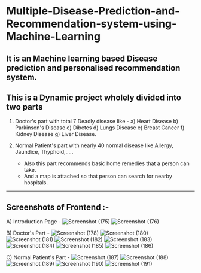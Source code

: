 # Multiple-Disease-Prediction-and-Recommendation-system-using-Machine-Learning
It is an Machine learning based Disease prediction and personalised recommendation system.
--------------------------------------------------------------------------------------------------------------------------------------------------------------------------------
This is a Dynamic project wholely divided into two parts
------------------------------------------------------------
  1) Doctor's part with total 7 Deadly disease like -
     a) Heart Disease
     b) Parkinson's Disease
     c) Dibetes
     d) Lungs Disease
     e) Breast Cancer
     f) Kidney Disease
     g) Liver Disease.

  2) Normal Patient's part with nearly 40 normal disease like Allergy, Jaundice, Thyphoid,.....
     - Also this part recommends basic home remedies that a person can take.
     - And a map is attached so that person can search for nearby hospitals.
    
********************************************************************************************************************************************************************************
Screenshots of Frontend :-
---------------------------
A)  Introduction Page -
![Screenshot (175)](https://github.com/Kunalsrp/Multiple-Disease-Prediction-and-Recommendation-system-using-Machine-Learning/assets/114215678/ca711ede-e1b7-4079-a60a-3197c72414c8)
![Screenshot (176)](https://github.com/Kunalsrp/Multiple-Disease-Prediction-and-Recommendation-system-using-Machine-Learning/assets/114215678/42aaa4fa-c2da-4467-b109-1e1e80dbad45)

B)  Doctor's Part - 
![Screenshot (178)](https://github.com/Kunalsrp/Multiple-Disease-Prediction-and-Recommendation-system-using-Machine-Learning/assets/114215678/dd2d3505-4ce8-441c-aa74-8c629c350b27)
![Screenshot (180)](https://github.com/Kunalsrp/Multiple-Disease-Prediction-and-Recommendation-system-using-Machine-Learning/assets/114215678/6b2d7693-4a43-4ea4-a944-f6e6fdd493ea)
![Screenshot (181)](https://github.com/Kunalsrp/Multiple-Disease-Prediction-and-Recommendation-system-using-Machine-Learning/assets/114215678/ca567a18-a503-4c42-9f89-86c11c4adbec)
![Screenshot (182)](https://github.com/Kunalsrp/Multiple-Disease-Prediction-and-Recommendation-system-using-Machine-Learning/assets/114215678/4b4aebd3-51f8-46f3-9165-3df81c602ef0)
![Screenshot (183)](https://github.com/Kunalsrp/Multiple-Disease-Prediction-and-Recommendation-system-using-Machine-Learning/assets/114215678/b56c9f6d-3c9f-46d1-b050-faa4d3167013)
![Screenshot (184)](https://github.com/Kunalsrp/Multiple-Disease-Prediction-and-Recommendation-system-using-Machine-Learning/assets/114215678/12b24a96-e9bf-4ec8-945a-d0cbfd47200b)
![Screenshot (185)](https://github.com/Kunalsrp/Multiple-Disease-Prediction-and-Recommendation-system-using-Machine-Learning/assets/114215678/ff1045bd-1b3a-4739-a000-084c2f139b4c)
![Screenshot (186)](https://github.com/Kunalsrp/Multiple-Disease-Prediction-and-Recommendation-system-using-Machine-Learning/assets/114215678/0c3445f8-84e5-4282-9724-8f9d8e86e240)

C) Normal Patient's Part -
![Screenshot (187)](https://github.com/Kunalsrp/Multiple-Disease-Prediction-and-Recommendation-system-using-Machine-Learning/assets/114215678/3f60fca7-a99a-4872-ac06-1472bdc588b0)
![Screenshot (188)](https://github.com/Kunalsrp/Multiple-Disease-Prediction-and-Recommendation-system-using-Machine-Learning/assets/114215678/6ff00f96-106a-45a3-83c8-dc360b13794c)
![Screenshot (189)](https://github.com/Kunalsrp/Multiple-Disease-Prediction-and-Recommendation-system-using-Machine-Learning/assets/114215678/7090a5a1-8bfb-4a5f-ab44-6b2e027e9ee7)
![Screenshot (190)](https://github.com/Kunalsrp/Multiple-Disease-Prediction-and-Recommendation-system-using-Machine-Learning/assets/114215678/dcc6f863-78e5-4437-9399-8b4ce8173b41)
![Screenshot (191)](https://github.com/Kunalsrp/Multiple-Disease-Prediction-and-Recommendation-system-using-Machine-Learning/assets/114215678/af1d4ac5-2818-4c3d-8ef4-bdfc9044de4d)












